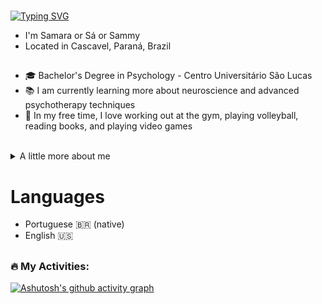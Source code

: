 <!--<div align="center">
  Avatar
  <div align="center">
  <img src="Imagens/Perfil.png" alt="Profile Picture">
</div>--->

###

[![Typing SVG](https://readme-typing-svg.herokuapp.com?font=Fira+Code&weight=1000&size=30&duration=3000&pause=1000&color=EE05F7&center=false&random=false&width=435&lines=Ol%C3%A1+%F0%9F%91%8B;Como+vai+%3F)](https://git.io/typing-svg)

- I'm Samara or Sá or Sammy
- Located in Cascavel, Paraná, Brazil
##
- 🎓 Bachelor's Degree in Psychology - Centro Universitário São Lucas
- 📚 I am currently learning more about neuroscience and advanced psychotherapy techniques
- 💖 In my free time, I love working out at the gym, playing volleyball, reading books, and playing video games

<br>

<details><summary>A little more about me</summary>
<h3 align="left">Bio</h3>

Hello! My name is Samara, a 20-year-old psychology enthusiast and dedicated psychologist. My goal is to deeply understand the human mind and use that knowledge to make a difference in people's lives.

I graduated with a degree in Psychology and am on the path to enhance my career. In addition to clinical practices and ongoing studies, I discovered GitHub through friends and use the platform as an essential tool for my projects. Here, I organize my research, share collaborations, and explore new techniques and methodologies in the field of psychology. I believe that the intersection of psychology and technology has immense potential for innovation in the field of mental health.
</details>

# Languages 
- Portuguese 🇧🇷 (native)
- English 🇺🇸

##

<h3 align="left">🔥 My Activities:</h3>

[![Ashutosh's github activity graph](https://github-readme-activity-graph.vercel.app/graph?username=Samara4ry&theme=default)](https://github.com/ashutosh00710/github-readme-activity-graph)

###

